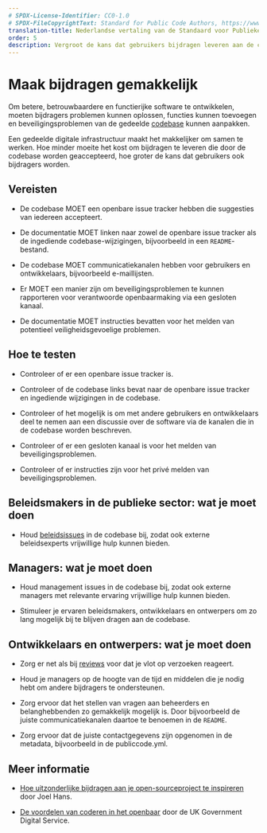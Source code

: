 ```yaml
---
# SPDX-License-Identifier: CC0-1.0
# SPDX-FileCopyrightText: Standard for Public Code Authors, https://www.standardforpubliccode.org/AUTHORS.html
translation-title: Nederlandse vertaling van de Standaard voor Publieke Code
order: 5
description: Vergroot de kans dat gebruikers bijdragen leveren aan de codebase.
---
```


# Maak bijdragen gemakkelijk

Om betere, betrouwbaardere en functierijke software te ontwikkelen, moeten bijdragers problemen kunnen oplossen, functies kunnen toevoegen en beveiligingsproblemen van de gedeelde [codebase](../glossary.html#codebase) kunnen aanpakken.

Een gedeelde digitale infrastructuur maakt het makkelijker om samen te werken. Hoe minder moeite het kost om bijdragen te leveren die door de codebase worden geaccepteerd, hoe groter de kans dat gebruikers ook bijdragers worden.

## Vereisten

- De codebase MOET een openbare issue tracker hebben die suggesties van iedereen accepteert.

- De documentatie MOET linken naar zowel de openbare issue tracker als de ingediende codebase-wijzigingen, bijvoorbeeld in een `README`-bestand.

- De codebase MOET communicatiekanalen hebben voor gebruikers en ontwikkelaars, bijvoorbeeld e-maillijsten.

- Er MOET een manier zijn om beveiligingsproblemen te kunnen rapporteren voor verantwoorde openbaarmaking via een gesloten kanaal.

- De documentatie MOET instructies bevatten voor het melden van potentieel veiligheidsgevoelige problemen.

## Hoe te testen

- Controleer of er een openbare issue tracker is.

- Controleer of de codebase links bevat naar de openbare issue tracker en ingediende wijzigingen in de codebase.

- Controleer of het mogelijk is om met andere gebruikers en ontwikkelaars deel te nemen aan een discussie over de software via de kanalen die in de codebase worden beschreven.

- Controleer of er een gesloten kanaal is voor het melden van beveiligingsproblemen.

- Controleer of er instructies zijn voor het privé melden van beveiligingsproblemen.

## Beleidsmakers in de publieke sector: wat je moet doen

- Houd [beleidsissues](../glossary.html#beleid) in de codebase bij, zodat ook externe beleidsexperts vrijwillige hulp kunnen bieden.

## Managers: wat je moet doen

- Houd management issues in de codebase bij, zodat ook externe managers met relevante ervaring vrijwillige hulp kunnen bieden.

- Stimuleer je ervaren beleidsmakers, ontwikkelaars en ontwerpers om zo lang mogelijk bij te blijven dragen aan de codebase.

## Ontwikkelaars en ontwerpers: wat je moet doen

- Zorg er net als bij [reviews](require-review-of-contributions.html) voor dat je vlot op verzoeken reageert.

- Houd je managers op de hoogte van de tijd en middelen die je nodig hebt om andere bijdragers te ondersteunen.

- Zorg ervoor dat het stellen van vragen aan beheerders en belanghebbenden zo gemakkelijk mogelijk is. Door bijvoorbeeld de juiste communicatiekanalen daartoe te benoemen in de `README`.

- Zorg ervoor dat de juiste contactgegevens zijn opgenomen in de metadata, bijvoorbeeld in de publiccode.yml.

## Meer informatie

* [Hoe uitzonderlijke bijdragen aan je open-sourceproject te inspireren](https://dev.to/joelhans/how-to-inspire-exceptional-contributions-to-your-open-source-project-1ebf) door Joel Hans.

* [De voordelen van coderen in het openbaar](https://gds.blog.gov.uk/2017/09/04/the-benefits-of-coding-in-the-open/) door de UK Government Digital Service.
